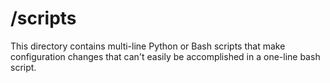 # /scripts

This directory contains multi-line Python or Bash scripts that make configuration changes that can't easily be accomplished in a one-line bash script.
